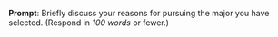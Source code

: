 **Prompt**: Briefly discuss your reasons for pursuing the major you have selected. (Respond in _100 words_ or fewer.)
